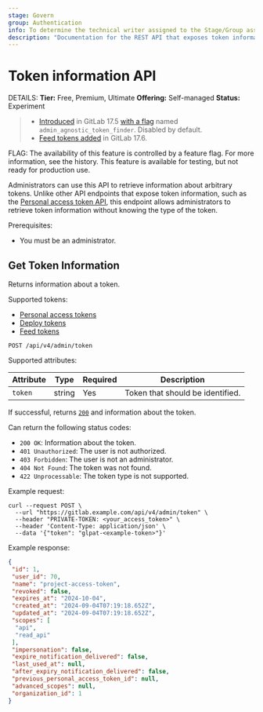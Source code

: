 ```yaml
---
stage: Govern
group: Authentication
info: To determine the technical writer assigned to the Stage/Group associated with this page, see https://handbook.gitlab.com/handbook/product/ux/technical-writing/#assignments
description: "Documentation for the REST API that exposes token information."
---
```


# Token information API

DETAILS:
**Tier:** Free, Premium, Ultimate
**Offering:** Self-managed
**Status:** Experiment

> - [Introduced](https://gitlab.com/gitlab-org/gitlab/-/merge_requests/165157) in GitLab 17.5 [with a flag](../../administration/feature_flags.md) named `admin_agnostic_token_finder`. Disabled by default.
> - [Feed tokens added](https://gitlab.com/gitlab-org/gitlab/-/merge_requests/169821) in GitLab 17.6.

FLAG:
The availability of this feature is controlled by a feature flag.
For more information, see the history.
This feature is available for testing, but not ready for production use.

Administrators can use this API to retrieve information about arbitrary tokens. Unlike other API endpoints that expose token information, such as the
[Personal access token API](../personal_access_tokens.md#get-single-personal-access-token), this endpoint allows administrators to retrieve token information without knowing the type of
the token.

Prerequisites:

- You must be an administrator.

## Get Token Information

Returns information about a token.

Supported tokens:

- [Personal access tokens](../../user/profile/personal_access_tokens.md)
- [Deploy tokens](../../user/project/deploy_tokens/index.md)
- [Feed tokens](../../security/tokens/index.md#feed-token)

```plaintext
POST /api/v4/admin/token
```

Supported attributes:

| Attribute    | Type    | Required | Description                      |
|--------------|---------|----------|----------------------------------|
| `token`      | string  | Yes      | Token that should be identified. |

If successful, returns [`200`](../rest/troubleshooting.md#status-codes) and information about the token.

Can return the following status codes:

- `200 OK`: Information about the token.
- `401 Unauthorized`: The user is not authorized.
- `403 Forbidden`: The user is not an administrator.
- `404 Not Found`: The token was not found.
- `422 Unprocessable`: The token type is not supported.

Example request:

```shell
curl --request POST \
  --url "https://gitlab.example.com/api/v4/admin/token" \
  --header "PRIVATE-TOKEN: <your_access_token>" \
  --header 'Content-Type: application/json' \
  --data '{"token": "glpat-<example-token>"}'
```

Example response:

```json
{
 "id": 1,
 "user_id": 70,
 "name": "project-access-token",
 "revoked": false,
 "expires_at": "2024-10-04",
 "created_at": "2024-09-04T07:19:18.652Z",
 "updated_at": "2024-09-04T07:19:18.652Z",
 "scopes": [
  "api",
  "read_api"
 ],
 "impersonation": false,
 "expire_notification_delivered": false,
 "last_used_at": null,
 "after_expiry_notification_delivered": false,
 "previous_personal_access_token_id": null,
 "advanced_scopes": null,
 "organization_id": 1
}
```
